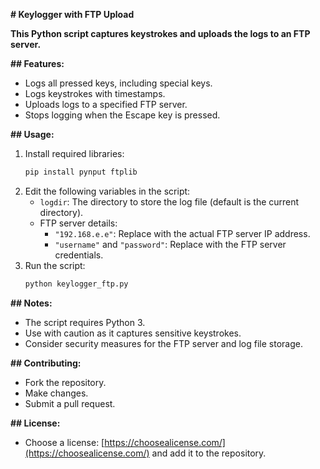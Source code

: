 **# Keylogger with FTP Upload**

**This Python script captures keystrokes and uploads the logs to an FTP server.**

**## Features:**

- Logs all pressed keys, including special keys.
- Logs keystrokes with timestamps.
- Uploads logs to a specified FTP server.
- Stops logging when the Escape key is pressed.

**## Usage:**

1. Install required libraries:
   ```bash
   pip install pynput ftplib
   ```
2. Edit the following variables in the script:
   - `logdir`: The directory to store the log file (default is the current directory).
   - FTP server details:
     - `"192.168.e.e"`: Replace with the actual FTP server IP address.
     - `"username"` and `"password"`: Replace with the FTP server credentials.
3. Run the script:
   ```bash
   python keylogger_ftp.py
   ```

**## Notes:**

- The script requires Python 3.
- Use with caution as it captures sensitive keystrokes.
- Consider security measures for the FTP server and log file storage.

**## Contributing:**

- Fork the repository.
- Make changes.
- Submit a pull request.

**## License:**

- Choose a license: [https://choosealicense.com/](https://choosealicense.com/) and add it to the repository.
